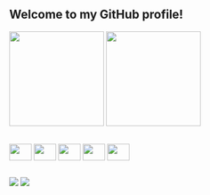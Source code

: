 ## Welcome to my GitHub profile!

<div>
  <img height="170em" src="https://github-readme-stats-sigma-five.vercel.app/api?username=jonataslaguna&show_icons=true&theme=dark">
  <img height="170em" src="https://github-readme-stats-sigma-five.vercel.app/api/top-langs/?username=jonataslaguna&layout=compact&theme=dark">
</div>

##

<div>
   <img align="center" height="30" width="40" src="https://cdn.jsdelivr.net/gh/devicons/devicon/icons/javascript/javascript-plain.svg" />
   <img align="center" height="30" width="40"  src="https://cdn.jsdelivr.net/gh/devicons/devicon/icons/typescript/typescript-plain.svg" />
   <img align="center" height="30" width="40" src="https://cdn.jsdelivr.net/gh/devicons/devicon/icons/react/react-original.svg" />
   <img align="center" height="30" width="40" src="https://cdn.jsdelivr.net/gh/devicons/devicon/icons/html5/html5-plain.svg" />  
   <img align="center" height="30" width="40" src="https://cdn.jsdelivr.net/gh/devicons/devicon/icons/css3/css3-plain.svg" />      
<div>

##

<div>
 <a href="https://www.linkedin.com/in/jonataslaguna/"><img src="https://img.shields.io/badge/LinkedIn-0077B5?style=for-the-badge&logo=linkedin&logoColor=white" /></a>
  <a href="mailto:jonataslaguna.js@gmail.com"> <img src="https://img.shields.io/badge/Gmail-D14836?style=for-the-badge&logo=gmail&logoColor=white" /> </a>
</div>

          
